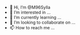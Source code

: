 - 👋 Hi, I’m @M96Sylla
- 👀 I’m interested in ...
- 🌱 I’m currently learning ...
- 💞️ I’m looking to collaborate on ...
- 📫 How to reach me ...

<!---
M96Sylla/M96Sylla is a ✨ special ✨ repository because its `README.md` (this file) appears on your GitHub profile.
You can click the Preview link to take a look at your changes.
--->
